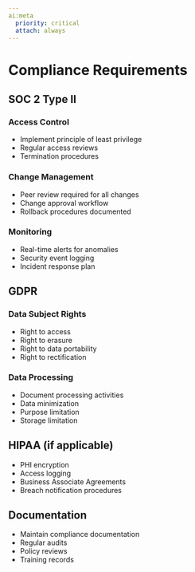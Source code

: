 ```yaml
---
ai:meta
  priority: critical
  attach: always
---
```


# Compliance Requirements

## SOC 2 Type II

### Access Control
- Implement principle of least privilege
- Regular access reviews
- Termination procedures

### Change Management
- Peer review required for all changes
- Change approval workflow
- Rollback procedures documented

### Monitoring
- Real-time alerts for anomalies
- Security event logging
- Incident response plan

## GDPR

### Data Subject Rights
- Right to access
- Right to erasure
- Right to data portability
- Right to rectification

### Data Processing
- Document processing activities
- Data minimization
- Purpose limitation
- Storage limitation

## HIPAA (if applicable)

- PHI encryption
- Access logging
- Business Associate Agreements
- Breach notification procedures

## Documentation

- Maintain compliance documentation
- Regular audits
- Policy reviews
- Training records
